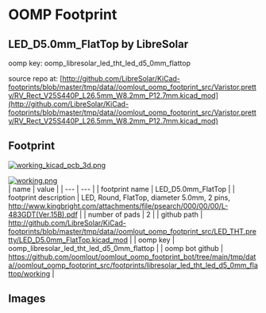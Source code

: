 # OOMP Footprint  
## LED_D5.0mm_FlatTop  by LibreSolar  
  
oomp key: oomp_libresolar_led_tht_led_d5_0mm_flattop  
  
source repo at: [http://github.com/LibreSolar/KiCad-footprints/blob/master/tmp/data//oomlout_oomp_footprint_src/Varistor.pretty/RV_Rect_V25S440P_L26.5mm_W8.2mm_P12.7mm.kicad_mod](http://github.com/LibreSolar/KiCad-footprints/blob/master/tmp/data//oomlout_oomp_footprint_src/Varistor.pretty/RV_Rect_V25S440P_L26.5mm_W8.2mm_P12.7mm.kicad_mod)  
## Footprint  
  
[![working_kicad_pcb_3d.png](working_kicad_pcb_3d_600.png)](working_kicad_pcb_3d.png)  
  
[![working.png](working_600.png)](working.png)  
| name | value | 
| --- | --- | 
| footprint name | LED_D5.0mm_FlatTop | 
| footprint description | LED, Round, FlatTop, diameter 5.0mm, 2 pins, http://www.kingbright.com/attachments/file/psearch/000/00/00/L-483GDT(Ver.15B).pdf | 
| number of pads | 2 | 
| github path | http://github.com/LibreSolar/KiCad-footprints/blob/master/tmp/data//oomlout_oomp_footprint_src/LED_THT.pretty/LED_D5.0mm_FlatTop.kicad_mod | 
| oomp key | oomp_libresolar_led_tht_led_d5_0mm_flattop | 
| oomp bot github | https://github.com/oomlout/oomlout_oomp_footprint_bot/tree/main/tmp/data//oomlout_oomp_footprint_src/footprints/libresolar_led_tht_led_d5_0mm_flattop/working | 
## Images  
